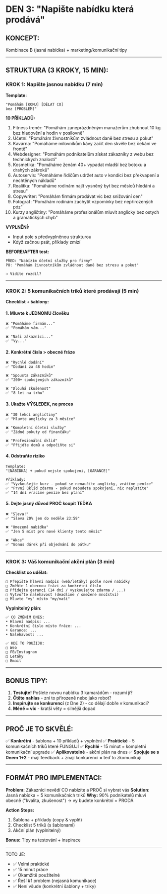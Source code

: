 # DEN 3: "Napište nabídku která prodává"

## KONCEPT:
Kombinace B (jasná nabídka) + marketing/komunikační tipy

---

## STRUKTURA (3 KROKY, 15 MIN):

### **KROK 1: Napište jasnou nabídku (7 min)**

**Template:**
```
"Pomáhám [KOMU] [DĚLAT CO]
bez [PROBLÉM]"
```

**10 PŘÍKLADŮ:**
1. Fitness trenér: "Pomáhám zaneprázdněným manažerům zhubnout 10 kg bez hladovění a hodin v posilovně"
2. Účetní: "Pomáhám živnostníkům zvládnout daně bez stresu a pokut"
3. Kavárna: "Pomáháme milovníkům kávy začít den skvěle bez čekání ve frontě"
4. Webdesigner: "Pomáhám podnikatelům získat zákazníky z webu bez technických znalostí"
5. Kosmetika: "Pomáháme ženám 40+ vypadat mladší bez botoxu a drahých zákroků"
6. Autoservis: "Pomáháme řidičům udržet auto v kondici bez překvapení a nechtěných nákladů"
7. Realitka: "Pomáháme rodinám najít vysněný byt bez měsíců hledání a stresu"
8. Copywriter: "Pomáhám firmám prodávat víc bez snižování cen"
9. Fotograf: "Pomáhám rodinám zachytit vzpomínky bez nepřirozených póz"
10. Kurzy angličtiny: "Pomáháme profesionálům mluvit anglicky bez ostych a gramatických chyb"

**VYPLNĚNÍ:**
- Input pole s předvyplněnou strukturou
- Když začnou psát, příklady zmizí

**BEFORE/AFTER test:**
```
PŘED: "Nabízím účetní služby pro firmy"
PO: "Pomáhám živnostníkům zvládnout daně bez stresu a pokut"

→ Vidíte rozdíl?
```

---

### **KROK 2: 5 komunikačních triků které prodávají (5 min)**

**Checklist + šablony:**

#### **1. Mluvte k JEDNOMU člověku**
```
❌ "Pomáháme firmám..."
✅ "Pomáhám vám..."

❌ "Naši zákazníci..."  
✅ "Vy..."
```

#### **2. Konkrétní čísla > obecné fráze**
```
❌ "Rychlé dodání"
✅ "Dodání za 48 hodin"

❌ "Spousta zákazníků"
✅ "200+ spokojených zákazníků"

❌ "Dlouhá zkušenost"
✅ "8 let na trhu"
```

#### **3. Ukažte VÝSLEDEK, ne proces**
```
❌ "30 lekcí angličtiny"
✅ "Mluvte anglicky za 3 měsíce"

❌ "Kompletní účetní služby"
✅ "Žádné pokuty od finančáku"

❌ "Profesionální úklid"
✅ "Přijďte domů a odpočiňte si"
```

#### **4. Odstraňte riziko**
```
Template:
"[NABÍDKA] + pokud nejste spokojeni, [GARANCE]"

Příklady:
✅ "Vyzkoušejte kurz - pokud se nenaučíte anglicky, vrátíme peníze"
✅ "První úklid zdarma - pokud nebudete spokojeni, nic neplatíte"
✅ "14 dní vracíme peníze bez ptaní"
```

#### **5. Dejte jasný důvod PROČ koupit TEĎKA**
```
❌ "Sleva!"
✅ "Sleva 20% jen do neděle 23:59"

❌ "Omezená nabídka"
✅ "Jen 5 míst pro nové klienty tento měsíc"

❌ "Akce"
✅ "Bonus dárek při objednání do pátku"
```

---

### **KROK 3: Váš komunikační akční plán (3 min)**

**Checklist co udělat:**
```
□ Přepište hlavní nadpis (web/letáky) podle nové nabídky
□ Změňte 1 obecnou frázi za konkrétní číslo
□ Přidejte garanci (14 dní / vyzkoušejte zdarma / ...)
□ Vytvořte naléhavost (deadline / omezené množství)
□ Mluvte "vy" místo "my/naši"
```

**Vyplnitelný plán:**
```
✅ CO ZMĚNÍM DNES:
• Hlavní nadpis: ...
• Konkrétní číslo místo fráze: ...
• Garance: ...
• Naléhavost: ...

✅ KDE TO POUŽIJU:
□ Web
□ FB/Instagram
□ Letáky
□ Email
```

---

## BONUS TIPY:

1. **Testujte!** Pošlete novou nabídku 3 kamarádům - rozumí jí?
2. **Čtěte nahlas** - zní to přirozeně nebo jako robot?
3. **Inspirujte se konkurencí** (z Dne 2) - co dělají dobře v komunikaci?
4. **Méně = víc** - kratší věty = silnější dopad

---

## PROČ JE TO SKVĚLÉ:

✅ **Konkrétní** - šablona + 10 příkladů + vyplnění
✅ **Praktické** - 5 komunikačních triků které FUNGUJÍ
✅ **Rychlé** - 15 minut = kompletní komunikační upgrade
✅ **Aplikovatelné** - akční plán na dnes
✅ **Spojuje se s Dnem 1+2** - mají feedback + znají konkurenci = teď to zkomunikují

---

## FORMÁT PRO IMPLEMENTACI:

**Problem:** Zákazníci nevědí CO nabízíte a PROČ si vybrat vás
**Solution:** Jasná nabídka + 5 komunikačních triků
**Why:** 90% podnikatelů mluví obecně ("kvalita, zkušenost") → vy budete konkrétní = PRODÁ

**Action Steps:**
1. Šablona + příklady (copy & vyplň)
2. Checklist 5 triků (s šablonami)
3. Akční plán (vyplnitelný)

**Bonus:** Tipy na testování + inspirace

---

TOTO JE:
- ✅ Velmi praktické
- ✅ 15 minut práce
- ✅ Okamžitě použitelné
- ✅ Řeší #1 problem (nejasná komunikace)
- ✅ Není všude (konkrétní šablony + triky)
